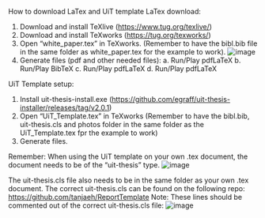 How to download LaTex and UiT template
LaTex download:
1. Download and install TeXlive (https://www.tug.org/texlive/)
2. Download and install TeXworks (https://tug.org/texworks/)
3. Open “white_paper.tex” in TeXworks. (Remember to have the bibl.bib file in the same folder as white_paper.tex for the example to work).
![image](https://user-images.githubusercontent.com/92987903/196160137-ebc7cf7e-5202-4849-ac29-28b504773c5c.png)
4. Generate files (pdf and other needed files):
a. Run/Play pdfLaTeX
b. Run/Play BibTeX
c. Run/Play pdfLaTeX
d. Run/Play pdfLaTeX


UiT Template setup:
1. Install uit-thesis-install.exe (https://github.com/egraff/uit-thesis-installer/releases/tag/v2.0.1)
2. Open “UiT_Template.tex” in TeXworks (Remember to have the bibl.bib, uit-thesis.cls and photos folder in the same folder as the UiT_Template.tex fpr the example to work)
3. Generate files.


Remember:
When using the UiT template on your own .tex document, the document needs to be of the “uit-thesis” type.
![image](https://user-images.githubusercontent.com/92987903/196160212-3e930c28-c39c-4441-ac6f-e9af29b0ccc1.png)

The uit-thesis.cls file also needs to be in the same folder as your own .tex document. The correct uit-thesis.cls can be found on the following repo: https://github.com/tanjaeh/ReportTemplate
Note: These lines should be commented out of the correct uit-thesis.cls file:
![image](https://user-images.githubusercontent.com/92987903/196160250-9be4466c-ad1d-455d-8503-fc00f5a4f3a4.png)


